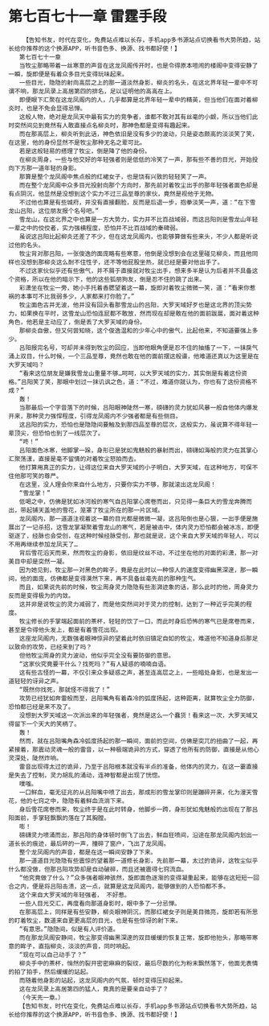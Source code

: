 # 第七百七十一章 雷霆手段
        【告知书友，时代在变化，免费站点难以长存，手机app多书源站点切换看书大势所趋，站长给你推荐的这个换源APP，听书音色多、换源、找书都好使！】
       第七百七十一章
       当牧尘那略带着一丝寒意的声音在这龙凤阁传开时，也是令得原本喧闹的楼阁中变得安静了一瞬，旋即便是有着众多目光变得玩味起来。
       一些目光，隐隐的射向高层之上的那一道淡然身影，柳炎的名头，在这北界年轻一辈中不可谓不响，那龙凤录上高居第四的排名，足以证明他的高高在上。
       即便眼下汇聚在这龙凤阁内的人，几乎都算是北界年轻一辈中的精英，但当他们在面对着柳炎时，也是不免会显得忌惮。
       这般人物，绝对是龙凤天中最有实力的竞争者，谁都不敢对其有丝毫的小觑，所以当他们此时突然间见到竟然有人敢直接点名柳炎时，那神色都是变得有趣起来。
       而在那高层上，柳炎听到此话，神色依旧是没有多少的波动，只是姿态颇高的淡淡笑了笑，在这里，他的身份显然不是牧尘那种无名之辈可比。
       若是这般轻易的搭理了牧尘，倒是降了他的身份。
       在柳炎周身，一些与他交好的年轻强者则是低低的冷笑了一声，那有些不善的目光，开始投向下方那一道年轻的身影。
       那算是整个龙凤阁中焦点般的红裙女子，也是饶有兴致的轻轻笑了一声。
       而在整个龙凤阁中众多目光投射向那个方向时，那先前对着牧尘出手的那年轻强者面色却是有点阴沉，他显然是没想到这个实力不过三品至尊的家伙，竟然是视他于无物。
       不过他也算是有些城府，并没有直接翻脸，反而是后退一步，抱拳淡笑一声，道：“在下雪龙山吕阳，这位朋友报个名号吧。”
       雪龙山，在这北界之中也算是一方大势力，实力并不比百战域弱，而这吕阳则是雪龙山年轻一辈之中的佼佼者，实力强横程度，恐怕并不比百战域的秦碑弱。
       虽说这吕阳比起柳炎还差了不少，但在这龙凤阁内，也能够算做有些来头，不少人都是听说过他的名头。
       牧尘背对那吕阳，一张俊逸的面庞略有些寒意，他倒是没想到会在这里碰见柳炎，而且他同样也没想到那柳炎这么耐不住性子，还不等他屁股坐热，就已经是要对他出手了。
       不过这家伙似乎还有些傲气，并不屑于直接就对牧尘出手，想来多半是认为后者并不具备这个资格，所以在他的暗示下，他的这些狐朋狗友，倒是忍不住的跳了出来。
       彩潇坐在牧尘一旁，她小手托着香腮望着这一幕，旋即对着牧尘微微一笑，道：“看来你惹祸的本事可不比我弱多少，人家都来打你脸了。”
       牧尘面色古井无波，他并没有回头看那雪龙山的吕阳，大罗天域好歹也是这北界的顶尖势力，如果换在平时，这雪龙山恐怕连屁都不敢放，然而现在却是敢在他的面前跋扈，面对着这种角色，他若是主动应了，倒是丢了大罗天域的身份。
       那柳炎自傲，但又何尝知晓，这个俊逸温和的少年心中的傲气，比起他来，不知道要强上多少。
       吕阳报完名号，可却并未得到牧尘的回应，当即他眼角便是忍不住的抽搐了一下，一抹戾气涌上双目，什么时候，一个三品至尊，竟然也敢在他的面前摆这般谱，他难道还真以为这里是在大罗天域吗？
       “看来这位朋友是嫌我雪龙山重量不够…呵呵，以大罗天域的实力，其实倒是有着这份资格。”吕阳笑了笑，那眼中划过一抹讥讽之色，道：“不过，难道你就认为，你也有了这份资格不成？”
       轰！
       当那最后一个字音落下的时候，吕阳眼神陡然一寒，磅礴的灵力犹如风暴一般自他体内爆发开来，那种灵力强悍程度，引得龙凤阁内不少强者都是有些侧目。
       这吕阳的实力，恐怕也是隐隐间要触及到那四品至尊的层次，这般实力，虽说算不得年轻一辈顶尖，但恐怕也到了一线层次了。
       “咚！”
       吕阳面色冰寒，他脚掌一跺，身形已是犹如鬼魅般的暴射而出，磅礴如海般的灵力在其掌心汇聚荡漾，直接是毫不留情的对着牧尘怒拍而去。
       他打算用真正的实力，让得这位来自大罗天域的小子明白，大罗天域，在这种地方，可保不住他那可笑的尊严。
       在这里，没人理会你来自什么地方，只要你实力不够，那就滚出这龙凤阁！
       “雪龙掌！”
       低喝之中，仿佛是犹如冰河般的寒气自吕阳掌心席卷而出，只见得一条巨大的雪龙奔腾而出，带起铺天盖地的雪花，笼罩了牧尘所在的那一片区域。
       龙凤阁内，那一道道注视着这一幕的目光都是微微一凝，这吕阳倒也是心狠，一出手便是施展出了一记杀招，这雪龙掌凝聚着雪龙山的寒气，若是被击中，体内灵力恐怕都会被冰冻，即便驱逐了，经脉也会受创，在这种时候经脉受创，那也就是说，这个来自大罗天域的年轻人，可以不用再继续参加龙凤天了…
       背后雪花滔天而来，然而牧尘的身影，依旧是纹丝不动，不过坐在他的对面的彩潇，那一对美目中却是突然一凝。
       因为她见到，牧尘那一对黑色的眸子，竟是在此时以一种惊人的速度变得幽黑深邃，那一瞬间，他的面庞，仿佛都是变得漠然下来，再不具备丝毫先前的那种生气。
       而且，如果说先前的时候，牧尘周身灵力隐隐有些澎湃迹象的话，那么此时的他，周身灵力反而是变得极为的内敛。
       这并非是说牧尘的灵力减弱了，而是他突然间对于灵力的控制，达到了一种近乎完美的程度。
       牧尘修长的手掌端起面前的茶杯，轻轻的饮了一口，而此时身后恐怖的寒气已是席卷而来，甚至是令得他头发上，都是有着雪花出现。
       这座龙凤阁内，无数强者眼神惊异的望着此时依旧镇定自如的牧尘，难道他不知道身后那足以致命的攻势，已经来到了吗？
       但他牧尘周身的灵力波动，他似乎完全没有要防御的意思。
       “这家伙究竟要干什么？找死吗？”有人疑惑的喃喃自语。
       这有些古怪的一幕，不仅引来众多疑惑之声，甚至连高层之上，一些暗处身影，也是发出一道轻轻的讶异之声。
       “既然你找死，那就怪不得我了！”
       攻势已经犹如奔雷般而至，吕阳嘴角有着森冷的弧度扬起，这种距离，就算牧尘全力防御，恐怕都已经是来不及了。
       没想到大罗天域这一次派出来的年轻强者，竟然是这么一个蠢货！看来这一次，大罗天域又得留下一个天大的笑柄了。
       轰！
       然而，就在吕阳嘴角森冷弧度扬起的那一瞬间，面前的空间，仿佛是突兀的扭曲了一起，再紧接着，那震动灵魂一般的雷音，以一种极端诡异的方式，穿透了他所有的防御，直接是从他心灵深处，陡然炸响。
       雷音出现得太过的诡异，乃至于吕阳根本就没有半点的准备，他体内的灵力，在这一霎直接是失去了控制，灵力胡乱的涌动，连神智都是出现了恍惚。
       噗嗤。
       一口鲜血，毫无征兆的从吕阳嘴中喷了出去，那成形的雪龙掌印则是蹦碎开来，化为漫天雪花，他的七窍之中，隐隐有着鲜血流淌下来。
       身后雪花席卷而来，牧尘终于是在此时转身，他脚步一跨，身形犹如鬼魅般的出现在了那吕阳面前，手掌轻飘飘的落在了其胸膛。
       嘭！
       磅礴灵力喷涌而出，那吕阳的身体顿时倒飞了出去，鲜血狂喷间，沿途在那龙凤阁内划出一道长长的痕迹，最后砰的一声，撞碎了窗户，飞出了龙凤阁。
       整个龙凤阁内的声音，都是在这一瞬间安静了下来。
       那一道道目光隐隐有些震惊的望着那一道修长身影，先前那一幕，太过的诡异，这牧尘似乎什么都没做，但那吕阳攻势却是自动破碎，而且还被震得七窍流血。
       “他究竟做了什么？”众多强者眼神骇然，旋即面色逐渐的变得凝重起来，能够在这短短一回合之内，便是将吕阳击溃，这一点，就算是这龙凤阁内，能够做到的人恐怕都不多。
       这个来自大罗天域的年轻强者， 不好惹。
       一些人目光交汇，再度看向那道身影时，眼中多了一分忌惮。
       在那高层上，同样是有些安静，柳炎眼神阴沉，而那红裙女子则是美目微亮，旋即若有所思的盯着牧尘，数道来自更更高层的目光，也是有些惊讶的射下来。
       “有意思。”隐隐间，似是有人评价道。
       而在那龙凤阁安静间，牧尘那变得幽黑深邃的双目缓缓的恢复正常，旋即他抬头，那略带寒意的眸子，直指柳炎，淡淡的声音，同时响起。
       “现在可以自己动手了？”
       柳炎手中的茶杯，悄然的裂开密密麻麻的裂纹，最后尽数的化为粉末飘然落下，他面无表情的拍了拍手，然后缓缓的站起。
       而随着他身影的站起，这龙凤阁内的气氛，顿时变得压抑起来。
       这在龙凤录上高居第四的猛人，竟真的是要亲自动手了？
       （今天先一章。）
       【告知书友，时代在变化，免费站点难以长存，手机app多书源站点切换看书大势所趋，站长给你推荐的这个换源APP，听书音色多、换源、找书都好使！】